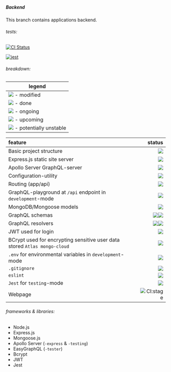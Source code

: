 ##### Backend

This branch contains applications backend.

###### tests:
[![CI Status](https://github.com/RedFoxFinn/rff-project/workflows/CI:backend/badge.svg)](https://github.com/RedFoxFinn/rff-project/actions)

[![jest](https://jestjs.io/img/jest-badge.svg)](https://github.com/facebook/jest)

###### breakdown:

legend | 
------ | 
<img src="https://api.iconify.design/mdi-pencil-circle-outline.svg?color=blue"/> - modified | 
<img src="https://api.iconify.design/mdi-check-circle-outline.svg?color=green"/> - done |
<img src="https://api.iconify.design/mdi-progress-wrench.svg?color=orange"/> - ongoing | 
<img src="https://api.iconify.design/mdi-hammer.svg?color=red"/> - upcoming | 
<img src="https://api.iconify.design/mdi-alert-outline.svg?color=orangered"/> - potentially unstable |

 feature | status 
 :------ | -----: 
 Basic project structure | <img src="https://api.iconify.design/mdi-check-circle-outline.svg?color=green"/>
 Express.js static site server | <img src="https://api.iconify.design/mdi-check-circle-outline.svg?color=green"/>
 Apollo Server GraphQL-server | <img src="https://api.iconify.design/mdi-check-circle-outline.svg?color=green"/>
 Configuration-utility | <img src="https://api.iconify.design/mdi-check-circle-outline.svg?color=green"/>
 Routing (app/api) | <img src="https://api.iconify.design/mdi-check-circle-outline.svg?color=green"/>
 GraphQL-playground at `/api` endpoint in `development`-mode | <img src="https://api.iconify.design/mdi-check-circle-outline.svg?color=green"/>
 MongoDB/Mongoose models | <img src="https://api.iconify.design/mdi-check-circle-outline.svg?color=green"/>
 GraphQL schemas | <img src="https://api.iconify.design/mdi-check-circle-outline.svg?color=green"/><img src="https://api.iconify.design/mdi-pencil-circle-outline.svg?color=blue"/>
 GraphQL resolvers | <img src="https://api.iconify.design/mdi-check-circle-outline.svg?color=green"/><img src="https://api.iconify.design/mdi-pencil-circle-outline.svg?color=blue"/>
 JWT used for login | <img src="https://api.iconify.design/mdi-check-circle-outline.svg?color=green"/>
 BCrypt used for encrypting sensitive user data stored `Atlas mongo-cloud` | <img src="https://api.iconify.design/mdi-check-circle-outline.svg?color=green"/>
 `.env` for environmental variables in `development`-mode | <img src="https://api.iconify.design/mdi-check-circle-outline.svg?color=green"/>
 `.gitignore` | <img src="https://api.iconify.design/mdi-check-circle-outline.svg?color=green"/>
 `eslint` | <img src="https://api.iconify.design/mdi-check-circle-outline.svg?color=green"/>
 `Jest` for `testing`-mode | <img src="https://api.iconify.design/mdi-check-circle-outline.svg?color=green"/>
 Webpage | ![CI:stage](https://github.com/RedFoxFinn/rff-project/workflows/CI:stage/badge.svg?branch=staging)
 
###### frameworks & libraries:
- Node.js
- Express.js
- Mongoose.js
- Apollo Server (`-express` & `-testing`)
- EasyGraphQL (`-tester`)
- Bcrypt
- JWT
- Jest
